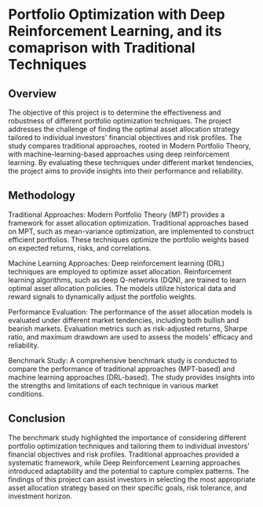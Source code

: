 # Portfolio Optimization with Deep Reinforcement Learning, and its comaprison with Traditional Techniques

## Overview

The objective of this project is to determine the effectiveness and robustness of different portfolio optimization techniques. The project addresses the challenge of finding the optimal asset allocation strategy tailored to individual investors' financial objectives and risk profiles. The study compares traditional approaches, rooted in Modern Portfolio Theory, with machine-learning-based approaches using deep reinforcement learning. By evaluating these techniques under different market tendencies, the project aims to provide insights into their performance and reliability.

## Methodology

Traditional Approaches: Modern Portfolio Theory (MPT) provides a framework for asset allocation optimization. Traditional approaches based on MPT, such as mean-variance optimization, are implemented to construct efficient portfolios. These techniques optimize the portfolio weights based on expected returns, risks, and correlations.

Machine Learning Approaches: Deep reinforcement learning (DRL) techniques are employed to optimize asset allocation. Reinforcement learning algorithms, such as deep Q-networks (DQN), are trained to learn optimal asset allocation policies. The models utilize historical data and reward signals to dynamically adjust the portfolio weights.

Performance Evaluation: The performance of the asset allocation models is evaluated under different market tendencies, including both bullish and bearish markets. Evaluation metrics such as risk-adjusted returns, Sharpe ratio, and maximum drawdown are used to assess the models' efficacy and reliability.

Benchmark Study: A comprehensive benchmark study is conducted to compare the performance of traditional approaches (MPT-based) and machine learning approaches (DRL-based). The study provides insights into the strengths and limitations of each technique in various market conditions.

## Conclusion

The benchmark study highlighted the importance of considering different portfolio optimization techniques and tailoring them to individual investors' financial objectives and risk profiles. Traditional approaches provided a systematic framework, while Deep Reinforcement Learning approaches introduced adaptability and the potential to capture complex patterns. The findings of this project can assist investors in selecting the most appropriate asset allocation strategy based on their specific goals, risk tolerance, and investment horizon.
